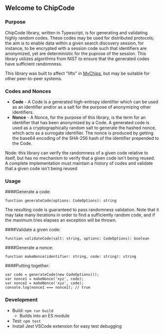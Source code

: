 ## Welcome to ChipCode

### Purpose

ChipCode library, written in Typescript, is for generating and validating highly random codes.  These codes may be used for distributed protocols; the aim is to enable data within a given search discovery session, for instance, to be encrypted with a session code such that identifiers are anonymized, yet are deterministic for the puprose of the session.  This library utilizes algorithms from NIST to ensure that the generated codes have sufficient randomness.

This library was built to affect "lifts" in [MyChips](https://github.com/gotchoices/MyCHIPs), but may be suitable for other peer-to-peer systems.  

### Codes and Nonces

* **Code** - A Code is a generated high-entropy identifier which can be used as an identifier and/or as a salt for the purpose of anonymizing other identifiers.  
* **Nonce** - A Nonce, for the purpose of this library, is the term for an identifier that has been anonymized by a Code.  A generated code is used as a cryptographically random salt to generate the hashed nonce, which acts as a surrogate identifier.  The nonce is produced by getting the base64 encoding of the SHA-256 hash of the identifier prepended to the Code.

Node: this library can verify the randomness of a given code relative to itself, but has no mechanism to verify that a given code isn't being reused.  A complete implementation must maintain a history of codes and validate that a given code isn't being reused

### Usage

####Generate a code:

	function generateCode(options: CodeOptions): string

The resulting code is guaranteed to pass randomness validation.  Note that it may take many iterations in order to find a sufficiently random code, and if the maximum tries elapses an exception will be thrown.

####Validate a given code:

	function validateCode(salt: string, options: CodeOptions): boolean

####Generate a nonce:

	function makeNonce(identifier: string, code: string): string

####Putting together:

	var code = generateCode(new CodeOptions());
	var nonce1 = makeNonce('xyz', code);
	var nonce2 = makeNonce('xyz', code);
	console.log(nonce1 === nonce2);	// true

### Development

* Build: ```npm run build```
	* Builds into an ES module
* Test: ```npm test```
* Install Jest VSCode extension for easy test debugging
